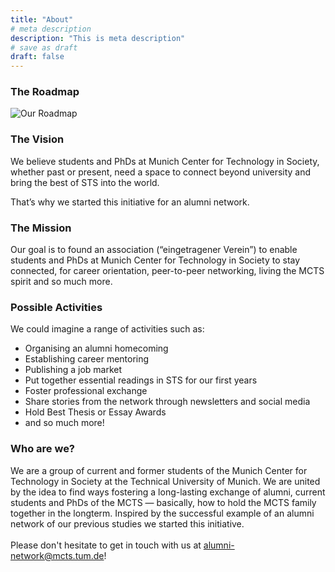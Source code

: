 ```yaml
---
title: "About"
# meta description
description: "This is meta description"
# save as draft
draft: false
---
```


### The Roadmap

![Our Roadmap](/alumni-network/images/alumni-initiative-roadmap.png)

### The Vision

We believe students and PhDs at Munich Center for Technology in Society, whether past or present, need a space to connect beyond university and bring the best of STS into the world.

That’s why we started this initiative for an alumni network.

### The Mission

Our goal is to found an association (“eingetragener Verein”) to enable students and PhDs at Munich Center for Technology in Society to stay connected, for career orientation, peer-to-peer networking, living the MCTS spirit and so much more.

### Possible Activities

We could imagine a range of activities such as:
- Organising an alumni homecoming
- Establishing career mentoring
- Publishing a job market
- Put together essential readings in STS for our first years
- Foster professional exchange
- Share stories from the network through newsletters and social media
- Hold Best Thesis or Essay Awards
- and so much more!

### Who are we?

We are a group of current and former students of the Munich Center for Technology in Society at the Technical University of Munich. We are united by the idea to find ways fostering a long-lasting exchange of alumni, current students and PhDs of the MCTS — basically, how to hold the MCTS family together in the longterm. Inspired by the successful example of an alumni network of our previous studies we started this initiative. <br><br>Please don't hesitate to get in touch with us at <a href='mailto:alumni-network@mcts.tum.de'>alumni-network@mcts.tum.de</a>!
